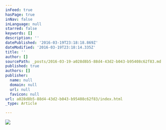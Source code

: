 ```yaml
---
inFeed: true
hasPage: true
inNav: false
inLanguage: null
starred: false
keywords: []
description: ''
datePublished: '2016-03-19T23:18:18.869Z'
dateModified: '2016-03-19T23:18:14.335Z'
title: ''
author: []
sourcePath: _posts/2016-03-19-a028d8b5-88d4-43d2-b043-b95408c62f83.md
published: true
authors: []
publisher:
  name: null
  domain: null
  url: null
  favicon: null
url: a028d8b5-88d4-43d2-b043-b95408c62f83/index.html
_type: Article

---
```

![](https://s3-us-west-2.amazonaws.com/the-grid-img/p/fa15ba15ba8a4772115b9cca98c8d772605bb6b0.png)